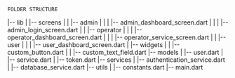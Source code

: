 ``FOLDER STRUCTURE``

|-- lib
|   |-- screens
|   |   |-- admin
|   |   |   |-- admin_dashboard_screen.dart
|   |   |   |-- admin_login_screen.dart
|   |   |-- operator
|   |   |   |-- operator_dashboard_screen.dart
|   |   |   |-- operator_service_screen.dart
|   |   |-- user
|   |   |   |-- user_dashboard_screen.dart
|   |-- widgets
|   |   |-- custom_button.dart
|   |   |-- custom_text_field.dart
|-- models
|   |-- user.dart
|   |-- service.dart
|   |-- token.dart
|-- services
|   |-- authentication_service.dart
|   |-- database_service.dart
|-- utils
|   |-- constants.dart
|-- main.dart
